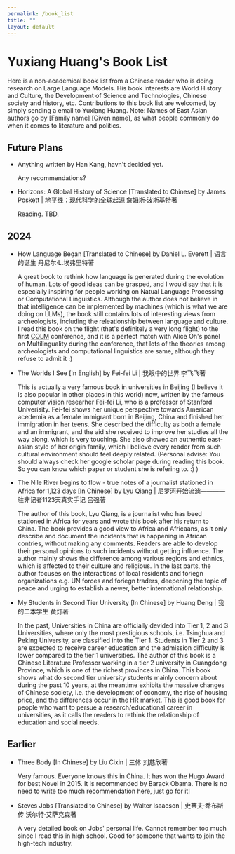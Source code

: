 ```yaml
---
permalink: /book_list
title: ""
layout: default
---
```


# Yuxiang Huang's Book List

Here is a non-academical book list from a Chinese reader who is doing research on Large Language Models. His book interests are World History and Culture, the Development of Science and Technologies, Chinese society and history, etc. Contributions to this book list are welcomed, by simply sending a email to Yuxiang Huang. Note: Names of East Asian authors go by [Family name] [Given name], as what people commonly do when it comes to literature and politics.

## Future Plans

- Anything written by Han Kang, havn't decided yet.

    Any recommendations? 

- Horizons: A Global History of Science [Translated to Chinese] by James Poskett \| 地平线：现代科学的全球起源 詹姆斯·波斯基特著

    Reading. TBD.

## 2024

- How Language Began [Translated to Chinese] by Daniel L. Everett \| 语言的诞生 丹尼尔·L.埃弗里特著

    A great book to rethink how language is generated during the evolution of human. Lots of good ideas can be grasped, and I would say that it is especially inspiring for people working on Natual Language Processing or Computational Linguistics. Although the author does not believe in that intelligence can be implemented by machines (which is what we are doing on LLMs), the book still contains lots of interesting views from archeologists, including the releationship between language and culture. I read this book on the flight (that's definitely a very long flight) to the first [COLM](https://colmweb.org/) conference, and it is a perfect match with Alice Oh's panel on Multilinguality during the conference, that lots of the theories among archeologists and computational linguistics are same, although they refuse to admit it :)

- The Worlds I See [In English] by Fei-fei Li \| 我眼中的世界 李飞飞著

    This is actually a very famous book in universities in Beijing (I believe it is also popular in other places in this world) now, written by the famous computer vision researher Fei-fei Li, who is a professor of Stanford Univerisity. Fei-fei shows her unique perspective towards American acedemia as a female immigrant born in Beijing, China and finished her immigration in her teens. She described the difficulty as both a female and an immigrant, and the aid she received to improve her studies all the way along, which is very touching. She also showed an authentic east-asian style of her origin family, which I believe every reader from such cultural environment should feel deeply related. (Personal advise: You should always check her google scholar page during reading this book. So you can know which paper or student she is refering to. :) )

- The Nile River begins to flow - true notes of a journalist stationed in Africa for 1,123 days [In Chinese] by Lyu Qiang \| 尼罗河开始流淌————驻非记者1123天真实手记 吕强著

    The author of this book, Lyu Qiang, is a journalist who has beed stationed in Africa for years and wrote this book after his return to China. The book provides a good view to Africa and Africaans, as it only describe and document the incidents that is happening in African contries, without making any comments. Readers are able to develop their personal opinions to such incidents without getting influence. The author mainly shows the difference among various regions and ethnics, which is affected to their culture and religious. In the last parts, the author focuses on the interactions of local residents and foriegn organizations e.g. UN forces and foriegn traders, deepening the topic of peace and urging to establish a newer, better international relationship.

- My Students in Second Tier University [In Chinese] by Huang Deng \| 我的二本学生 黄灯著

    In the past, Universities in China are officially devided into Tier 1, 2 and 3 Universities, where only the most prestigious schools, i.e. Tsinghua and Peking University, are classified into the Tier 1. Students in Tier 2 and 3 are expected to receive career education and the admission difficulty is lower compared to the tier 1 universities. The author of this book is a Chinese Literature Professor working in a tier 2 university in Guangdong Province, which is one of the richest provinces in China. This book shows what do second tier university students mainly concern about during the past 10 years, at the meantime exhibits the massive changes of Chinese society, i.e. the development of economy, the rise of housing price, and the differences occur in the HR market. This is good book for people who want to persue a research/educational career in universities, as it calls the readers to rethink the relationship of education and social needs.


## Earlier

- Three Body [In Chinese] by Liu Cixin \| 三体 刘慈欣著

    Very famous. Everyone knows this in China. It has won the Hugo Award for best Novel in 2015. It is recommended by Barack Obama. There is no need to write too much recommendation here, just go for it!

- Steves Jobs [Translated to Chinese] by Walter Isaacson \| 史蒂夫·乔布斯传 沃尔特·艾萨克森著

    A very detailed book on Jobs' personal life. Cannot remember too much since I read this in high school. Good for someone that wants to join the high-tech industry.

